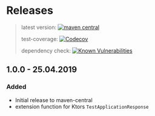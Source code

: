 # Releases

> latest version: [![maven central](https://img.shields.io/maven-central/v/it.skrape/skrapeit-ktor.svg?color=0)](https://search.maven.org/search?q=g:it.skrape%20AND%20a:skrapeit-ktor&skrapeit-ktor=gav)
>
> test-coverage: [![Codecov](https://img.shields.io/codecov/c/github/skrapeit/skrapeit-ktor-extension.svg)](https://codecov.io/gh/skrapeit/skrapeit-ktor-extension)
>
> dependency check: [![Known Vulnerabilities](https://snyk.io/test/github/skrapeit/skrapeit-ktor-extension/badge.svg?targetFile=pom.xml)](https://snyk.io/test/github/skrapeit/skrapeit-ktor-extension?targetFile=pom.xml)

## 1.0.0 - 25.04.2019

### Added

* Initial release to maven-central
* extension function for Ktors `TestApplicationResponse`

